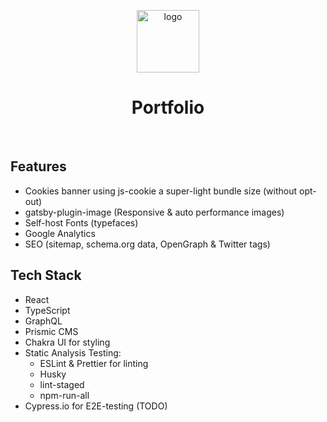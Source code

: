 <a href="https://lpmkdir.com" target="_blank">
  <p align="center">
    <img alt="logo" src="https://images.prismic.io/luiskunz/f9d40760-c800-4a3d-a2cd-22743e605bd6_lp-logo.png?auto=compress,format" width="100" heigh="100" />
  </p>
</a>
<h1 align="center">
  Portfolio
</h1>
<br>

## Features

- Cookies banner using js-cookie a super-light bundle size (without opt-out)
- gatsby-plugin-image (Responsive & auto performance images)
- Self-host Fonts (typefaces)
- Google Analytics
- SEO (sitemap, schema.org data, OpenGraph & Twitter tags)

## Tech Stack

- React
- TypeScript
- GraphQL
- Prismic CMS
- Chakra UI for styling
- Static Analysis Testing:
  - ESLint & Prettier for linting
  - Husky
  - lint-staged
  - npm-run-all
- Cypress.io for E2E-testing (TODO)
